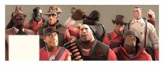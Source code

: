 ![image alt](https://github.com/GalapagosAlSol/-/blob/98fd132495b5b4f01c1005e9abf5c943c99a2e51/bc15a465e175a9b4c37fd56949802397.jpg)
